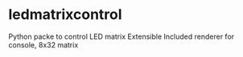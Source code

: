 # ledmatrixcontrol
Python packe to control LED matrix
Extensible
Included renderer for console, 8x32 matrix
